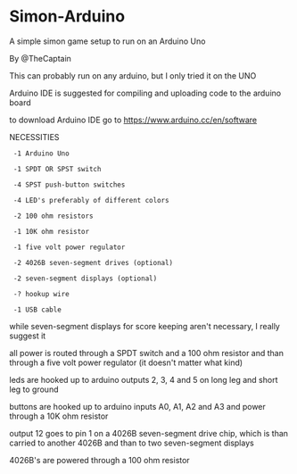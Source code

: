 # Simon-Arduino
A simple simon game setup to run on an Arduino Uno


By @TheCaptain

This can probably run on any arduino, but I only tried it on the UNO

Arduino IDE is suggested for compiling and uploading code to the arduino board

to download Arduino IDE go to https://www.arduino.cc/en/software


NECESSITIES
     
     -1 Arduino Uno
  
     -1 SPDT OR SPST switch
  
     -4 SPST push-button switches
  
     -4 LED's preferably of different colors
  
     -2 100 ohm resistors
  
     -1 10K ohm resistor
  
     -1 five volt power regulator
  
     -2 4026B seven-segment drives (optional)
  
     -2 seven-segment displays (optional)
  
     -? hookup wire
  
     -1 USB cable


while seven-segment displays for score keeping aren't necessary, I really suggest it

all power is routed through a SPDT switch and a 100 ohm resistor and than through a five volt power regulator (it doesn't matter what kind)

leds are hooked up to arduino outputs 2, 3, 4 and 5 on long leg and short leg to ground

buttons are hooked up to arduino inputs A0, A1, A2 and A3 and power through a 10K ohm resistor

output 12 goes to pin 1 on a 4026B seven-segment drive chip, which is than carried to another 4026B and than to two seven-segment displays

4026B's are powered through a 100 ohm resistor
